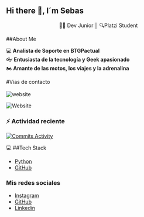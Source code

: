 ## Hi there 👋, I´m Sebas

<p align='center'> 👨‍💻 Dev Junior │ 🔍Platzi Student

##About Me

:computer: **Analista de Soporte en BTGPactual**<br>
:eyeglasses: **Entusiasta de la tecnología y Geek apasionado**<br>
:motorcycle: **Amante de las motos, los viajes y la adrenalina**<br>

#Vias de contacto <br><br>
![website](https://img.shields.io/badge/jagudelocastro19.com-up-green?style=for-the-badge)<br>

![Website](https://img.shields.io/website?url=https%3A%2F%2Fwww.linkedin.com%2Fin%2Fjohn-sebastian-agudelo-castro-2635b5141%2F)

### :zap: Actividad reciente

[![Commits Activity](https://img.shields.io/github/commit-activity/w/jagudelocastro19/jagudelocastro19)](https://github.com/jagudelocastro19/jagudelocastro19)

:computer: ##Tech Stack

- [Python](https://www.python.org/)
- [GitHub](https://github.com/)

### Mis redes sociales

- [Instagram](https://www.instagram.com/agudelo_js/?hl=es)
- [GitHub](https://github.com/jagudelocastro19)
- [Linkedin](https://www.linkedin.com/in/john-sebastian-agudelo-castro-2635b5141/)


<!--START_SECTION:activity-->

<!--END_SECTION:activity-->

<!--RECENT_ACTIVITY:last_update-->
<!--RECENT_ACTIVITY:last_update_end-->

